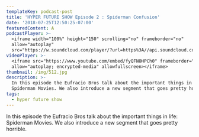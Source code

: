 ```yaml
---
templateKey: podcast-post
title: 'HYPER FUTURE SHOW Episode 2 : Spiderman Confusion'
date: '2018-07-25T12:50:25-07:00'
featuredContent: A
podcastPlayer: >-
  <iframe width="100%" height="150" scrolling="no" frameborder="no"
  allow="autoplay"
  src="https://w.soundcloud.com/player/?url=https%3A//api.soundcloud.com/tracks/346203127&color=%23ff5500&auto_play=false&hide_related=false&show_comments=true&show_user=true&show_reposts=false&show_teaser=true&visual=true"></iframe>
videoPlayer: >-
  <iframe src="https://www.youtube.com/embed/fyQFNOHPCh0" frameborder="0"
  allow="autoplay; encrypted-media" allowfullscreen></iframe>
thumbnail: /img/512.jpg
description: >-
  In this episode the Eufracio Bros talk about the important things in life:
  Spiderman Movies. We also introduce a new segment that goes pretty horrible.
tags:
  - hyper future show
---
```

<p>In this episode the Eufracio Bros talk about the important things in life: Spiderman Movies. We also introduce a new segment that goes pretty horrible.</p>

